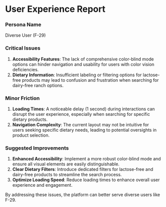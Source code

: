 # User Experience Report

### Persona Name
Diverse User (F-29)

### Critical Issues
1. **Accessibility Features**: The lack of comprehensive color-blind mode options can hinder navigation and usability for users with color vision deficiencies.
2. **Dietary Information**: Insufficient labeling or filtering options for lactose-free products may lead to confusion and frustration when searching for dairy-free ranch options.

### Minor Friction
1. **Loading Times**: A noticeable delay (1 second) during interactions can disrupt the user experience, especially when searching for specific dietary products.
2. **Navigation Complexity**: The current layout may not be intuitive for users seeking specific dietary needs, leading to potential oversights in product selection.

### Suggested Improvements
1. **Enhanced Accessibility**: Implement a more robust color-blind mode and ensure all visual elements are easily distinguishable.
2. **Clear Dietary Filters**: Introduce dedicated filters for lactose-free and dairy-free products to streamline the search process.
3. **Optimize Loading Speed**: Reduce loading times to enhance overall user experience and engagement. 

By addressing these issues, the platform can better serve diverse users like F-29.